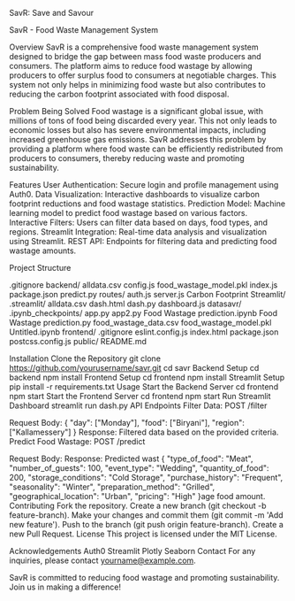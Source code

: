SavR: Save and Savour

SavR - Food Waste Management System

Overview
SavR is a comprehensive food waste management system designed to bridge the gap between mass food waste producers and consumers. The platform aims to reduce food wastage by allowing producers to offer surplus food to consumers at negotiable charges. This system not only helps in minimizing food waste but also contributes to reducing the carbon footprint associated with food disposal.

Problem Being Solved
Food wastage is a significant global issue, with millions of tons of food being discarded every year. This not only leads to economic losses but also has severe environmental impacts, including increased greenhouse gas emissions. SavR addresses this problem by providing a platform where food waste can be efficiently redistributed from producers to consumers, thereby reducing waste and promoting sustainability.

Features
User Authentication: Secure login and profile management using Auth0.
Data Visualization: Interactive dashboards to visualize carbon footprint reductions and food wastage statistics.
Prediction Model: Machine learning model to predict food wastage based on various factors.
Interactive Filters: Users can filter data based on days, food types, and regions.
Streamlit Integration: Real-time data analysis and visualization using Streamlit.
REST API: Endpoints for filtering data and predicting food wastage amounts.

Project Structure

.gitignore
backend/
    alldata.csv
    config.js
    food_wastage_model.pkl
    index.js
    package.json
    predict.py
    routes/
        auth.js
    server.js
Carbon Footprint Streamlit/
    .streamlit/
    alldata.csv
    dash.html
    dash.py
    dashboard.js
datasavr/
    .ipynb_checkpoints/
    app.py
    app2.py
    Food Wastage prediction.ipynb
    Food Wastage prediction.py
    food_wastage_data.csv
    food_wastage_model.pkl
    Untitled.ipynb
frontend/
    .gitignore
    eslint.config.js
    index.html
    package.json
    postcss.config.js
    public/
README.md


Installation
Clone the Repository
git clone https://github.com/yourusername/savr.git
cd savr
Backend Setup
cd backend
npm install
Frontend Setup
cd frontend
npm install
Streamlit Setup
pip install -r requirements.txt
Usage
Start the Backend Server
cd frontend
npm start
Start the Frontend Server
cd frontend
npm start
Run Streamlit Dashboard
streamlit run dash.py
API Endpoints
Filter Data: POST /filter

Request Body:
{ 
  "day": ["Monday"], 
  "food": ["Biryani"], 
  "region": ["Kallamessery"] 
}
Response: Filtered data based on the provided criteria.
Predict Food Wastage: POST /predict

Request Body:
Response: Predicted wast
{ 
  "type_of_food": "Meat", 
  "number_of_guests": 100, 
  "event_type": "Wedding", 
  "quantity_of_food": 200, 
  "storage_conditions": "Cold Storage", 
  "purchase_history": "Frequent", 
  "seasonality": "Winter", 
  "preparation_method": "Grilled", 
  "geographical_location": "Urban", 
  "pricing": "High" 
}age food amount.
Contributing
Fork the repository.
Create a new branch (git checkout -b feature-branch).
Make your changes and commit them (git commit -m 'Add new feature').
Push to the branch (git push origin feature-branch).
Create a new Pull Request.
License
This project is licensed under the MIT License.

Acknowledgements
Auth0
Streamlit
Plotly
Seaborn
Contact
For any inquiries, please contact yourname@example.com.

SavR is committed to reducing food wastage and promoting sustainability. Join us in making a difference!